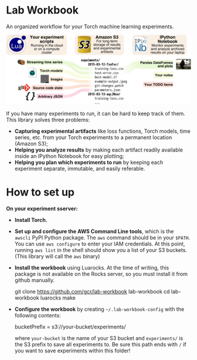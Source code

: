 Lab Workbook
============

An organized workflow for your Torch machine learning experiments.

![workflow example](lab-workbook.jpeg)

If you have many experiments to run, it can be hard to keep track of
them. This library solves three problems:

- **Capturing experimental artifacts** like loss functions, Torch
  models, time series, etc. from your Torch experiments to a permanent
  location (Amazon S3);
- **Helping you analyze results** by making each artifact readily
  available inside an IPython Notebook for easy plotting;
- **Helping you plan which experiments to run** by keeping each
  experiment separate, immutable, and easily referable.

How to set up
=============
**On your experiment sserver:**

- **Install Torch.**
- **Set up and configure the AWS Command Line tools**, which is the
  `awscli` PyPI Python package. The `aws` command should be in your
  `$PATH`. You can use `aws configure` to enter your IAM credentials.
  At this point, running `aws list` in the shell should show you a
  list of your S3 buckets. (This library will call the `aws` binary)
- **Install the workbook** using Luarocks. At the time of writing,
  this package is not available on the Rocks server, so you must
  install it from github manually.

    git clone https://github.com/gcr/lab-workbook lab-workbook
    cd lab-workbook
    luarocks make

- **Configure the workbook** by creating `~/.lab-workbook-config` with
  the following contents:

    bucketPrefix = s3://your-bucket/experiments/

  where `your-bucket` is the name of your S3 bucket and `experiments/`
  is the S3 prefix to save all experiments to. Be sure this path ends
  with `/` if you want to save experiments within this folder!
